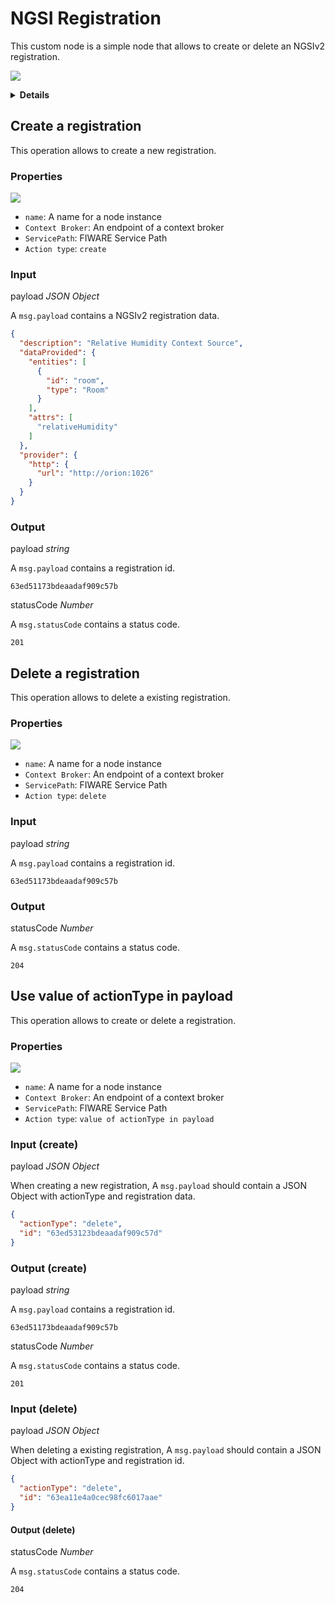 # NGSI Registration

This custom node is a simple node that allows to create or delete an NGSIv2 registration.

![](https://raw.githubusercontent.com/lets-fiware/node-red-contrib-letsfiware-NGSI/gh-pages/images/registration/registration-01.png)

<details>
<summary><strong>Details</strong></summary>

-   [Create a registration](#create-a-registration)
-   [Delete a registration](#delete-a-registration)
-   [Use value of actionType in payload](#use-value-of-actiontype-in-payload)

</details>

## Create a registration

This operation allows to create a new registration.

### Properties

![](https://raw.githubusercontent.com/lets-fiware/node-red-contrib-letsfiware-NGSI/gh-pages/images/registration/registration-02.png)

-   `name`: A name for a node instance
-   `Context Broker`: An endpoint of a context broker
-   `ServicePath`: FIWARE Service Path
-   `Action type`: `create`


### Input

payload *JSON Object*

A `msg.payload` contains a NGSIv2 registration data.

```json
{
  "description": "Relative Humidity Context Source",
  "dataProvided": {
    "entities": [
      {
        "id": "room",
        "type": "Room"
      }
    ],
    "attrs": [
      "relativeHumidity"
    ]
  },
  "provider": {
    "http": {
      "url": "http://orion:1026"
    }
  }
}
```

### Output

payload  *string*

A `msg.payload` contains a registration id.

```text
63ed51173bdeaadaf909c57b
```

statusCode *Number*

A `msg.statusCode` contains a status code.

```text
201
```

## Delete a registration

This operation allows to delete a existing registration.

### Properties

![](https://raw.githubusercontent.com/lets-fiware/node-red-contrib-letsfiware-NGSI/gh-pages/images/registration/registration-03.png)

-   `name`: A name for a node instance
-   `Context Broker`: An endpoint of a context broker
-   `ServicePath`: FIWARE Service Path
-   `Action type`: `delete`

### Input

payload *string*

A `msg.payload` contains a registration id.

```text
63ed51173bdeaadaf909c57b
```

### Output

statusCode *Number*

A `msg.statusCode` contains a status code.

```text
204
```

## Use value of actionType in payload

This operation allows to create or delete a registration.

### Properties

![](https://raw.githubusercontent.com/lets-fiware/node-red-contrib-letsfiware-NGSI/gh-pages/images/registration/registration-04.png)

-   `name`: A name for a node instance
-   `Context Broker`: An endpoint of a context broker
-   `ServicePath`: FIWARE Service Path
-   `Action type`: `value of actionType in payload`


### Input (create)

payload *JSON Object*

When creating a new registration, A `msg.payload` should contain a JSON Object with actionType and registration data.

```json
{
  "actionType": "delete",
  "id": "63ed53123bdeaadaf909c57d"
}
```

### Output (create)

payload  *string*

A `msg.payload` contains a registration id.

```text
63ed51173bdeaadaf909c57b
```

statusCode *Number*

A `msg.statusCode` contains a status code.

```text
201
```

### Input (delete)

payload *JSON Object*

When deleting a existing registration, A `msg.payload` should contain a JSON Object with actionType and registration id.

```json
{
  "actionType": "delete",
  "id": "63ea11e4a0cec98fc6017aae"
}
```

#### Output (delete)

statusCode *Number*

A `msg.statusCode` contains a status code.

```text
204
```